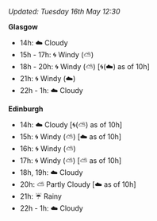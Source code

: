 *Updated: Tuesday 16th May 12:30*

**Glasgow**

* 14h: :cloud: Cloudy
* 15h - 17h: :cyclone: Windy (:partly_sunny:)
* 18h - 20h: :cyclone: Windy (:partly_sunny:) [:cyclone:(:cloud:) as of 10h]
* 21h: :cyclone: Windy (:cloud:)
* 22h - 1h: :cloud: Cloudy

**Edinburgh**

* 14h: :cloud: Cloudy [:cyclone:(:partly_sunny:) as of 10h]
* 15h: :cyclone: Windy (:partly_sunny:) [:cloud: as of 10h]
* 16h: :cyclone: Windy (:partly_sunny:)
* 17h: :cyclone: Windy (:partly_sunny:) [:partly_sunny: as of 10h]
* 18h, 19h: :cloud: Cloudy
* 20h: :partly_sunny: Partly Cloudy [:cloud: as of 10h]
* 21h: :umbrella: Rainy
* 22h - 1h: :cloud: Cloudy
